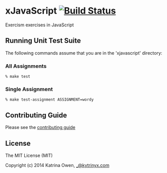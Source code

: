# xJavaScript [![Build Status](https://travis-ci.org/exercism/xjavascript.png?branch=master)](https://travis-ci.org/exercism/xjavascript)

Exercism exercises in JavaScript

## Running Unit Test Suite

The following commands assume that you are in the 'xjavascript' directory:

### All Assignments

    % make test

### Single Assignment

    % make test-assignment ASSIGNMENT=wordy

## Contributing Guide

Please see the [contributing guide](https://github.com/exercism/x-api/blob/master/CONTRIBUTING.md#the-exercise-data)

## License

The MIT License (MIT)

Copyright (c) 2014 Katrina Owen, _@kytrinyx.com

